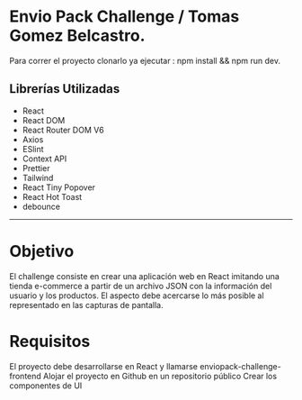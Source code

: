 # Envio Pack Challenge / Tomas Gomez Belcastro.

Para correr el proyecto clonarlo ya ejecutar : npm install && npm run dev.

## Librerías Utilizadas

- React
- React DOM
- React Router DOM V6
- Axios
- ESlint
- Context API
- Prettier
- Tailwind
- React Tiny Popover
- React Hot Toast
- debounce


-----------------------------------------------

# Objetivo
 El challenge consiste en crear una aplicación web en React imitando una tienda e-commerce a partir de
 un archivo JSON con la información del usuario y los productos. El aspecto debe acercarse lo más
 posible al representado en las capturas de pantalla.


 # Requisitos
El proyecto debe desarrollarse en React y llamarse enviopack-challenge-frontend
 Alojar el proyecto en Github en un repositorio público
 Crear los componentes de UI

